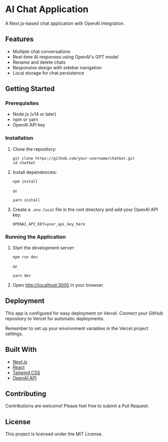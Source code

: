# AI Chat Application

A Next.js-based chat application with OpenAI integration.

## Features

- Multiple chat conversations
- Real-time AI responses using OpenAI's GPT model
- Rename and delete chats
- Responsive design with sidebar navigation
- Local storage for chat persistence

## Getting Started

### Prerequisites

- Node.js (v14 or later)
- npm or yarn
- OpenAI API key

### Installation

1. Clone the repository:
   ```
   git clone https://github.com/your-username/chatbot.git
   cd chatbot
   ```

2. Install dependencies:
   ```
   npm install
   ```
   or
   ```
   yarn install
   ```

3. Create a `.env.local` file in the root directory and add your OpenAI API key:
   ```
   OPENAI_API_KEY=your_api_key_here
   ```

### Running the Application

1. Start the development server:
   ```
   npm run dev
   ```
   or
   ```
   yarn dev
   ```

2. Open [http://localhost:3000](http://localhost:3000) in your browser.

## Deployment

This app is configured for easy deployment on Vercel. Connect your GitHub repository to Vercel for automatic deployments.

Remember to set up your environment variables in the Vercel project settings.

## Built With

- [Next.js](https://nextjs.org/)
- [React](https://reactjs.org/)
- [Tailwind CSS](https://tailwindcss.com/)
- [OpenAI API](https://openai.com/api/)

## Contributing

Contributions are welcome! Please feel free to submit a Pull Request.

## License

This project is licensed under the MIT License.